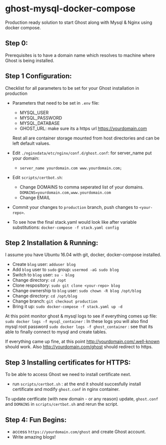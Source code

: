 # ghost-mysql-docker-compose
Production ready solution to start Ghost along with Mysql & Nginx using docker compose.

## Step 0:
Prerequisites is to have a domain name which resolves to machine where Ghost is being installed. 

## Step 1 Configuration:

Checklist for all parameters to be set for your Ghost installation in production

* Parameters that need to be set in `.env` file:

  - MYSQL_USER
  - MYSQL_PASSWORD
  - MYSQL_DATABASE 
  - GHOST_URL: make sure its a https url https://yourdomain.com 

  Rest all are container storage mounted from host directories and can be left default values.

* Edit `./nginxdata/etc/nginx/conf.d/ghost.conf`: for server_name put your domain: 
  - `server_name yourdomain.com www.yourdomain.com;`
  
  
* Edit `scripts/certbot.sh`: 
  - Change DOMAINS to comma seperated list of your domains. 
    `DOMAINS=yourdomain.com,www.yourdomain.com`
  - Change EMAIL
 
* Commit your changes to `production` branch, push changes to `<your-repo>`.

* To see how the final stack.yaml would look like after variable substitutions: `docker-compose -f stack.yaml config`
  
## Step 2 Installation & Running:  

I assume you have Ubuntu 16.04 with git, docker, docker-compose installed. 

* Create `blog` user: `adduser blog`
* Add `blog` user to `sudo` group: `usermod -aG sudo blog`
* Switch to `blog` user: `su - blog`
* Change directory: `cd /opt`
* Clone respository: `sudo git clone <your-repo> blog`
* Change ownership to `blog` user: `sudo chown -R blog /opt/blog`
* Change directory: `cd /opt/blog`
* Change branch: `git checkout production`
* Bring it up: `sudo docker-compose -f stack.yaml up -d` 

At this point monitor ghost & mysql logs to see if everything comes up file:
`sudo docker logs -f mysql_container` : In these logs you will also find mysql root password
`sudo docker logs -f ghost_container` : see that its able to finally connect to mysql and create tables. 

If everything came up fine, at this point http://yourdomain.com/.well-known should work. Also http://yourdomain.com/ghost should redirect to https. 

## Step 3 Installing certificates for HTTPS:
To be able to access Ghost we need to install certificate next. 
* run `scripts/certbot.sh` : at the end it should succesfully install certificate and modify `ghost.conf` in nginx container. 

To update certficate (with new domain - or any reason) update, `ghost.conf` and `DOMAINS` in `scripts/certbot.sh` and rerun the script.

## Step 4: Fun Begins:
* access `https://yourdomain.com/ghost` and create Ghost account. 
* Write amazing blogs! 








